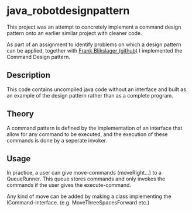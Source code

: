 # java_robotdesignpattern
This project was an attempt to concretely implement a command design pattern onto an earlier similar project with cleaner code.


As part of an assignment to identify problems on which a design pattern can be applied, together with [Frank Blikslager (github)](https://github.com/frankblikslager) I implemented the Command Design pattern. 

## Description
This code contains uncompiled java code without an interface and built as an example of the design pattern rather than as a complete program.

## Theory
A command pattern is defined by the implementation of an interface that allow for any command to be executed, and the execution of these commands is done by a seperate invoker. 

## Usage
In practice, a user can give move-commands (moveRight...) to a QueueRunner. This queue stores commands and only invokes the commands if the user gives the execute-command.

Any kind of move can be added by making a class implementing the ICommand-interface. (e.g. MoveThreeSpacesForward etc.)
